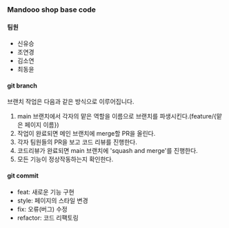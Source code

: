 ### Mandooo shop base code

#### 팀원
- 신유승
- 조연경
- 김소연
- 최동윤

#### git branch
브랜치 작업은 다음과 같은 방식으로 이루어집니다.
1. main 브랜치에서 각자의 맡은 역할을 이름으로 브랜치를 파생시킨다.(feature/{맡은 페이지 이름})
1. 작업이 완료되면 메인 브랜치에 merge할 PR을 올린다.
1. 각자 팀원들의 PR을 보고 코드 리뷰를 진행한다.
1. 코드리뷰가 완료되면 main 브랜치에 'squash and merge'를 진행한다.
1. 모든 기능이 정상작동하는지 확인한다.

#### git commit
- feat: 새로운 기능 구현
- style: 페이지의 스타일 변경
- fix: 오류(버그) 수정
- refactor: 코드 리팩토링